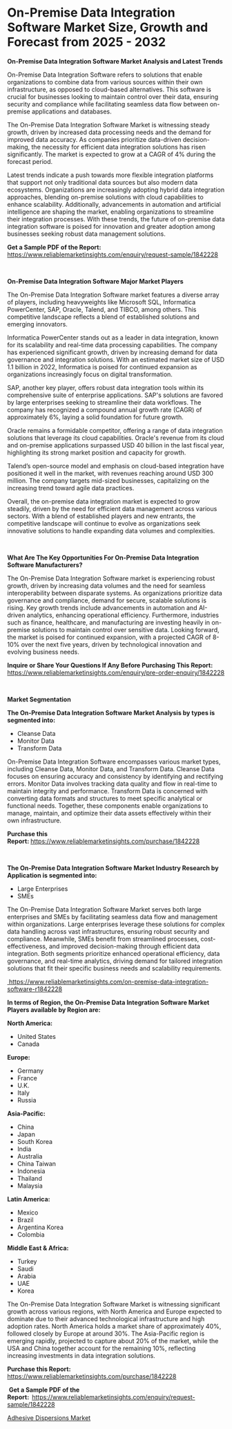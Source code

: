 <p><h1>On-Premise Data Integration Software Market Size, Growth and Forecast from 2025 - 2032</h1></p><p><strong>On-Premise Data Integration Software Market Analysis and Latest Trends</strong></p>
<p><p>On-Premise Data Integration Software refers to solutions that enable organizations to combine data from various sources within their own infrastructure, as opposed to cloud-based alternatives. This software is crucial for businesses looking to maintain control over their data, ensuring security and compliance while facilitating seamless data flow between on-premise applications and databases.</p><p>The On-Premise Data Integration Software Market is witnessing steady growth, driven by increased data processing needs and the demand for improved data accuracy. As companies prioritize data-driven decision-making, the necessity for efficient data integration solutions has risen significantly. The market is expected to grow at a CAGR of 4% during the forecast period. </p><p>Latest trends indicate a push towards more flexible integration platforms that support not only traditional data sources but also modern data ecosystems. Organizations are increasingly adopting hybrid data integration approaches, blending on-premise solutions with cloud capabilities to enhance scalability. Additionally, advancements in automation and artificial intelligence are shaping the market, enabling organizations to streamline their integration processes. With these trends, the future of on-premise data integration software is poised for innovation and greater adoption among businesses seeking robust data management solutions.</p></p>
<p><strong>Get a Sample PDF of the Report:&nbsp;</strong> <a href="https://www.reliablemarketinsights.com/enquiry/request-sample/1842228?utm_campaign=3258&utm_medium=2&utm_source=Github&utm_content=ia&utm_term=26032025&utm_id=on-premise-data-integration-software">https://www.reliablemarketinsights.com/enquiry/request-sample/1842228</a></p>
<p>&nbsp;</p>
<p><strong>On-Premise Data Integration Software Major Market Players</strong></p>
<p><p>The On-Premise Data Integration Software market features a diverse array of players, including heavyweights like Microsoft SQL, Informatica PowerCenter, SAP, Oracle, Talend, and TIBCO, among others. This competitive landscape reflects a blend of established solutions and emerging innovators.</p><p>Informatica PowerCenter stands out as a leader in data integration, known for its scalability and real-time data processing capabilities. The company has experienced significant growth, driven by increasing demand for data governance and integration solutions. With an estimated market size of USD 1.1 billion in 2022, Informatica is poised for continued expansion as organizations increasingly focus on digital transformation.</p><p>SAP, another key player, offers robust data integration tools within its comprehensive suite of enterprise applications. SAP's solutions are favored by large enterprises seeking to streamline their data workflows. The company has recognized a compound annual growth rate (CAGR) of approximately 6%, laying a solid foundation for future growth.</p><p>Oracle remains a formidable competitor, offering a range of data integration solutions that leverage its cloud capabilities. Oracle's revenue from its cloud and on-premise applications surpassed USD 40 billion in the last fiscal year, highlighting its strong market position and capacity for growth.</p><p>Talend’s open-source model and emphasis on cloud-based integration have positioned it well in the market, with revenues reaching around USD 300 million. The company targets mid-sized businesses, capitalizing on the increasing trend toward agile data practices.</p><p>Overall, the on-premise data integration market is expected to grow steadily, driven by the need for efficient data management across various sectors. With a blend of established players and new entrants, the competitive landscape will continue to evolve as organizations seek innovative solutions to handle expanding data volumes and complexities.</p></p>
<p>&nbsp;</p>
<p><strong>What Are The Key Opportunities For On-Premise Data Integration Software Manufacturers?</strong></p>
<p><p>The On-Premise Data Integration Software market is experiencing robust growth, driven by increasing data volumes and the need for seamless interoperability between disparate systems. As organizations prioritize data governance and compliance, demand for secure, scalable solutions is rising. Key growth trends include advancements in automation and AI-driven analytics, enhancing operational efficiency. Furthermore, industries such as finance, healthcare, and manufacturing are investing heavily in on-premise solutions to maintain control over sensitive data. Looking forward, the market is poised for continued expansion, with a projected CAGR of 8-10% over the next five years, driven by technological innovation and evolving business needs.</p></p>
<p><strong>Inquire or Share Your Questions If Any Before Purchasing This Report:</strong> <a href="https://www.reliablemarketinsights.com/enquiry/pre-order-enquiry/1842228?utm_campaign=3258&utm_medium=2&utm_source=Github&utm_content=ia&utm_term=26032025&utm_id=on-premise-data-integration-software">https://www.reliablemarketinsights.com/enquiry/pre-order-enquiry/1842228</a></p>
<p>&nbsp;</p>
<p><strong>Market Segmentation</strong></p>
<p><strong>The On-Premise Data Integration Software Market Analysis by types is segmented into:</strong></p>
<p><ul><li>Cleanse Data</li><li>Monitor Data</li><li>Transform Data</li></ul></p>
<p><p>On-Premise Data Integration Software encompasses various market types, including Cleanse Data, Monitor Data, and Transform Data. Cleanse Data focuses on ensuring accuracy and consistency by identifying and rectifying errors. Monitor Data involves tracking data quality and flow in real-time to maintain integrity and performance. Transform Data is concerned with converting data formats and structures to meet specific analytical or functional needs. Together, these components enable organizations to manage, maintain, and optimize their data assets effectively within their own infrastructure.</p></p>
<p><strong>Purchase this Report:&nbsp;</strong><a href="https://www.reliablemarketinsights.com/purchase/1842228?utm_campaign=3258&utm_medium=2&utm_source=Github&utm_content=ia&utm_term=26032025&utm_id=on-premise-data-integration-software">https://www.reliablemarketinsights.com/purchase/1842228</a></p>
<p>&nbsp;</p>
<p><strong>The On-Premise Data Integration Software Market Industry Research by Application is segmented into:</strong></p>
<p><ul><li>Large Enterprises</li><li>SMEs</li></ul></p>
<p><p>The On-Premise Data Integration Software Market serves both large enterprises and SMEs by facilitating seamless data flow and management within organizations. Large enterprises leverage these solutions for complex data handling across vast infrastructures, ensuring robust security and compliance. Meanwhile, SMEs benefit from streamlined processes, cost-effectiveness, and improved decision-making through efficient data integration. Both segments prioritize enhanced operational efficiency, data governance, and real-time analytics, driving demand for tailored integration solutions that fit their specific business needs and scalability requirements.</p></p>
<p><a href="https://www.reliablemarketinsights.com/on-premise-data-integration-software-r1842228?utm_campaign=3258&utm_medium=2&utm_source=Github&utm_content=ia&utm_term=26032025&utm_id=on-premise-data-integration-software">&nbsp;https://www.reliablemarketinsights.com/on-premise-data-integration-software-r1842228</a></p>
<p><strong>In terms of Region, the On-Premise Data Integration Software Market Players available by Region are:</strong></p>
<p>
    <p> <strong> North America: </strong>
        <ul>
            <li>United States</li>
            <li>Canada</li>
        </ul>
        </p> 
    <p> <strong> Europe: </strong>
        <ul>
            <li>Germany</li>
            <li>France</li>
            <li>U.K.</li>
            <li>Italy</li>
            <li>Russia</li>
        </ul>
        </p> 
    <p> <strong> Asia-Pacific: </strong>
        <ul>
            <li>China</li>
            <li>Japan</li>
            <li>South Korea</li>
            <li>India</li>
            <li>Australia</li>
            <li>China Taiwan</li>
            <li>Indonesia</li>
            <li>Thailand</li>
            <li>Malaysia</li>
        </ul>
        </p> 
    <p> <strong> Latin America: </strong>
        <ul>
            <li>Mexico</li>
            <li>Brazil</li>
            <li>Argentina Korea</li>
            <li>Colombia</li>
        </ul>
        </p> 
    <p> <strong> Middle East & Africa: </strong>
        <ul>
            <li>Turkey</li>
            <li>Saudi</li>
            <li>Arabia</li>
            <li>UAE</li>
            <li>Korea</li>
        </ul>
    </p>
    </p>
<p><p>The On-Premise Data Integration Software Market is witnessing significant growth across various regions, with North America and Europe expected to dominate due to their advanced technological infrastructure and high adoption rates. North America holds a market share of approximately 40%, followed closely by Europe at around 30%. The Asia-Pacific region is emerging rapidly, projected to capture about 20% of the market, while the USA and China together account for the remaining 10%, reflecting increasing investments in data integration solutions.</p></p>
<p><strong>Purchase this Report: </strong><a href="https://www.reliablemarketinsights.com/purchase/1842228?utm_campaign=3258&utm_medium=2&utm_source=Github&utm_content=ia&utm_term=26032025&utm_id=on-premise-data-integration-software">https://www.reliablemarketinsights.com/purchase/1842228</a></p>
<p>&nbsp;<strong>Get a Sample PDF of the Report:&nbsp;&nbsp;</strong><a href="https://www.reliablemarketinsights.com/enquiry/request-sample/1842228?utm_campaign=3258&utm_medium=2&utm_source=Github&utm_content=ia&utm_term=26032025&utm_id=on-premise-data-integration-software">https://www.reliablemarketinsights.com/enquiry/request-sample/1842228</a></p>
<p><strong></strong></p>
<p><p><a href="https://github.com/chaiszepkadk/Market-Research-Report-List-1/blob/main/adhesive-dispersions-market.md?utm_campaign=3258&utm_medium=2&utm_source=Github&utm_content=ia&utm_term=26032025&utm_id=on-premise-data-integration-software">Adhesive Dispersions Market</a></p></p>